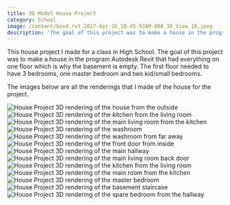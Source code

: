 ```yaml
---
title: 3D Model House Project
category: School
image: /content/Good.rvt_2017-Apr-26_10-45-53AM-000_3D_View_10.jpeg
description: 'The goal of this project was to make a house in the program Autodesk Revit that had everything on one floor which is why the basement is empty.'
---
```


This house project I made for a class in High School. The goal of this project was to make a house in the program Autodesk Revit that had everything on one floor which is why the basement is empty. The first floor needed to have 3 bedrooms, one master bedroom and two kid/small bedrooms.

The images below are all the renderings that I made of the house for the project.

<!-- ::imagegrid -->
![House Project 3D rendering of the house from the outside](/content/Good.rvt_2017-Apr-26_10-45-53AM-000_3D_View_10.jpeg)
![House Project 3D rendering of the kitchen from the living room](/content/Good.rvt_2017-Apr-26_11-29-06AM-000_3D_View_3.jpeg)
![House Project 3D rendering of the main living room from the kitchen](/content/Good.rvt_2017-Apr-26_11-29-06AM-000_3D_View_8.jpeg)
![House Project 3D rendering of the washroom](/content/Good.rvt_2017-Apr-26_11-40-18AM-000_3D_View_13.jpeg)
![House Project 3D rendering of the washroom from far away](/content/Good.rvt_2017-Apr-26_11-40-18AM-000_3D_View_12.jpeg)
![House Project 3D rendering of the front door from inside](/content/Good.rvt_2017-Apr-26_11-40-18AM-000_3D_View_11.jpeg)
![House Project 3D rendering of the main hallway](/content/Good.rvt_2017-Apr-26_11-40-18AM-000_3D_View_9.jpeg)
![House Project 3D rendering of the main living room back door](/content/Good.rvt_2017-Apr-26_11-36-20AM-000_3D_View_5.jpeg)
![House Project 3D rendering of the kitchen from the living room](/content/Good.rvt_2017-Apr-26_11-29-06AM-000_3D_View_3.jpeg)
![House Project 3D rendering of the main room from the kitchen](/content/Good.rvt_2017-Apr-26_10-45-53AM-000_3D_View_7.jpeg)
![House Project 3D rendering of the master bedroom](/content/Good.rvt_2017-Apr-26_10-45-53AM-000_3D_View_6.jpeg)
![House Project 3D rendering of the basement staircase](/content/Good.rvt_2017-Apr-26_10-45-53AM-000_3D_View_2.jpeg)
![House Project 3D rendering of the spare bedroom from the hallway](/content/Good.rvt_2017-Apr-26_10-45-53AM-000_3D_View_1.jpeg)
<!-- :: -->